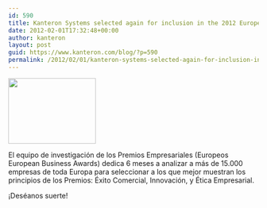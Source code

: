 ```yaml
---
id: 590
title: Kanteron Systems selected again for inclusion in the 2012 European Business Awards
date: 2012-02-01T17:32:48+00:00
author: kanteron
layout: post
guid: https://www.kanteron.com/blog/?p=590
permalink: /2012/02/01/kanteron-systems-selected-again-for-inclusion-in-the-2012-european-business-awards/
---
```

<img class="aligncenter" title="EBA logo" src="httpss://encrypted-tbn3.google.com/images?q=tbn:ANd9GcSKDkjSa8s465Fn1GAXvBD0e7uiXHQlxikvIA2sftHxxN7syCwCjg" alt="" width="176" height="132" />

El equipo de investigación de los Premios Empresariales (Europeos European Business Awards) dedica 6 meses a analizar a más de 15.000 empresas de toda Europa para seleccionar a los que mejor muestran los principios de los Premios: Éxito Comercial, Innovación, y Ética Empresarial.

¡Deséanos suerte!